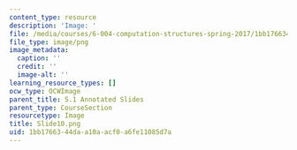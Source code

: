 ```yaml
---
content_type: resource
description: 'Image: '
file: /media/courses/6-004-computation-structures-spring-2017/1bb1766344daa10aacf0a6fe11085d7a_Slide10.png
file_type: image/png
image_metadata:
  caption: ''
  credit: ''
  image-alt: ''
learning_resource_types: []
ocw_type: OCWImage
parent_title: 5.1 Annotated Slides
parent_type: CourseSection
resourcetype: Image
title: Slide10.png
uid: 1bb17663-44da-a10a-acf0-a6fe11085d7a
---
```

